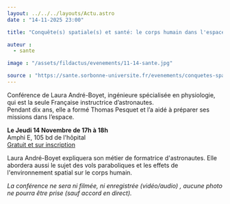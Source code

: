 ```yaml
---
layout: ../../../layouts/Actu.astro
date : "14-11-2025 23:00"

title: "Conquête(s) spatiale(s) et santé: le corps humain dans l'espace"

auteur :
  - sante

image : "/assets/fildactus/evenements/11-14-sante.jpg"

source : "https://sante.sorbonne-universite.fr/evenements/conquetes-spatiales-et-sante-le-corps-humain-dans-lespace"
---
```


Conférence de Laura André-Boyet, ingénieure spécialisée en physiologie,  qui est la seule Française instructrice d’astronautes.  
Pendant dix ans, elle a formé Thomas Pesquet et l’a aidé à préparer ses missions dans l’espace.

__Le Jeudi 14 Novembre de 17h à 18h__  
Amphi E, 105 bd de l'hôpital  
[Gratuit et sur inscription](https://my.weezevent.com/conquetes-spatiales-et-sante-le-corps-humain-dans-lespace)

Laura André-Boyet expliquera son métier de formatrice d'astronautes. Elle abordera aussi le sujet des vols paraboliques et les effets de l'environnement spatial sur le corps humain.

*La conférence ne sera ni filmée, ni enregistrée (vidéo/audio) , aucune photo ne pourra être prise (sauf accord en direct).*

